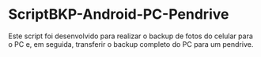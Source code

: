 # ScriptBKP-Android-PC-Pendrive
Este script foi desenvolvido para realizar o backup de fotos do celular para o PC e, em seguida, transferir o backup completo do PC para um pendrive.
